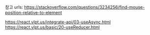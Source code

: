 참고 urls:
https://stackoverflow.com/questions/3234256/find-mouse-position-relative-to-element

https://react.vlpt.us/integrate-api/03-useAsync.html
https://react.vlpt.us/basic/20-useReducer.html